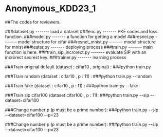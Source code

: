 # Anonymous_KDD23_1

##The codes for reviewers.

###dataset.py ------- load a dataset
###enc.py -------  PKE codes and loss function.
###model.py -------  a function for getting a model 
###resnet.py ------- model structure for cifar
###resnet_mnist.py ------- model structure for mnist
###tester.py ------- deploying process
###train.py ------- main function is here.
###train_sip_incrorect.py ------- evaluate SIP with an  incrorect secrest key.
###trainer.py ------- learning process

###Train original default (dataset : cifar10 , original) :
###python train.py

###Train random (dataset : cifar10 , p : 11) :
###python train.py --random

###Train fake (dataset : cifar10 , p : 11) :
###python train.py --fake

###Train sip cifar100 (dataset:cifar100 , p : 11):
###python train.py --sip --dataset=cifar100

###Change number p (p must be a prime number):
###python train.py --sip --dataset=cifar100 --p=23

###Change number p (p must be a prime number):
###python train.py --sip --dataset=cifar100 --p=23

